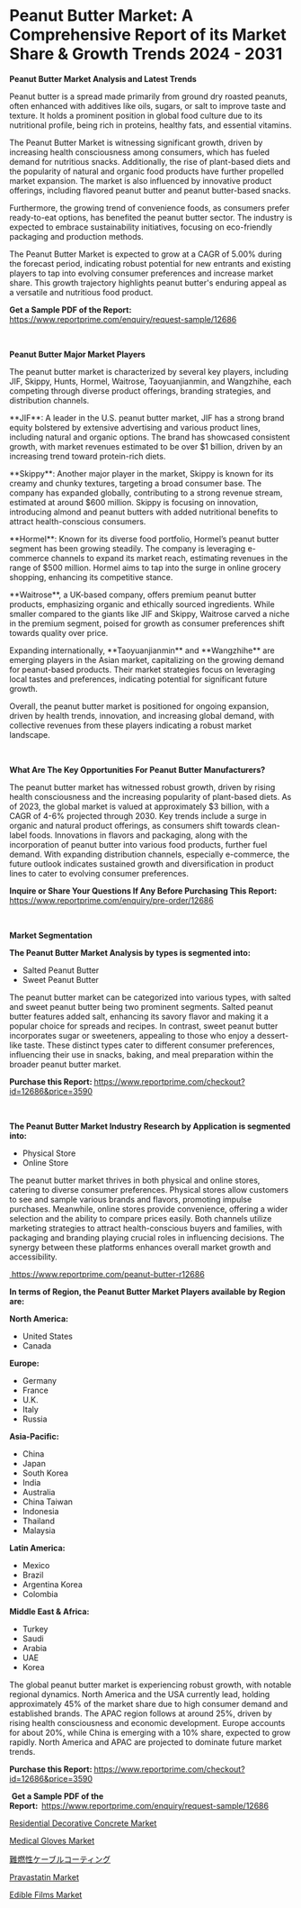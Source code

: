 <p><h1>Peanut Butter Market: A Comprehensive Report of its Market Share & Growth Trends 2024 - 2031</h1></p><p><strong>Peanut Butter Market Analysis and Latest Trends</strong></p>
<p><p>Peanut butter is a spread made primarily from ground dry roasted peanuts, often enhanced with additives like oils, sugars, or salt to improve taste and texture. It holds a prominent position in global food culture due to its nutritional profile, being rich in proteins, healthy fats, and essential vitamins.</p><p>The Peanut Butter Market is witnessing significant growth, driven by increasing health consciousness among consumers, which has fueled demand for nutritious snacks. Additionally, the rise of plant-based diets and the popularity of natural and organic food products have further propelled market expansion. The market is also influenced by innovative product offerings, including flavored peanut butter and peanut butter-based snacks.</p><p>Furthermore, the growing trend of convenience foods, as consumers prefer ready-to-eat options, has benefited the peanut butter sector. The industry is expected to embrace sustainability initiatives, focusing on eco-friendly packaging and production methods.</p><p>The Peanut Butter Market is expected to grow at a CAGR of 5.00% during the forecast period, indicating robust potential for new entrants and existing players to tap into evolving consumer preferences and increase market share. This growth trajectory highlights peanut butter's enduring appeal as a versatile and nutritious food product.</p></p>
<p><strong>Get a Sample PDF of the Report:&nbsp;</strong> <a href="https://www.reportprime.com/enquiry/request-sample/12686">https://www.reportprime.com/enquiry/request-sample/12686</a></p>
<p>&nbsp;</p>
<p><strong>Peanut Butter Major Market Players</strong></p>
<p><p>The peanut butter market is characterized by several key players, including JIF, Skippy, Hunts, Hormel, Waitrose, Taoyuanjianmin, and Wangzhihe, each competing through diverse product offerings, branding strategies, and distribution channels.</p><p>**JIF**: A leader in the U.S. peanut butter market, JIF has a strong brand equity bolstered by extensive advertising and various product lines, including natural and organic options. The brand has showcased consistent growth, with market revenues estimated to be over $1 billion, driven by an increasing trend toward protein-rich diets.</p><p>**Skippy**: Another major player in the market, Skippy is known for its creamy and chunky textures, targeting a broad consumer base. The company has expanded globally, contributing to a strong revenue stream, estimated at around $600 million. Skippy is focusing on innovation, introducing almond and peanut butters with added nutritional benefits to attract health-conscious consumers.</p><p>**Hormel**: Known for its diverse food portfolio, Hormel’s peanut butter segment has been growing steadily. The company is leveraging e-commerce channels to expand its market reach, estimating revenues in the range of $500 million. Hormel aims to tap into the surge in online grocery shopping, enhancing its competitive stance.</p><p>**Waitrose**, a UK-based company, offers premium peanut butter products, emphasizing organic and ethically sourced ingredients. While smaller compared to the giants like JIF and Skippy, Waitrose carved a niche in the premium segment, poised for growth as consumer preferences shift towards quality over price.</p><p>Expanding internationally, **Taoyuanjianmin** and **Wangzhihe** are emerging players in the Asian market, capitalizing on the growing demand for peanut-based products. Their market strategies focus on leveraging local tastes and preferences, indicating potential for significant future growth.</p><p>Overall, the peanut butter market is positioned for ongoing expansion, driven by health trends, innovation, and increasing global demand, with collective revenues from these players indicating a robust market landscape.</p></p>
<p>&nbsp;</p>
<p><strong>What Are The Key Opportunities For Peanut Butter Manufacturers?</strong></p>
<p><p>The peanut butter market has witnessed robust growth, driven by rising health consciousness and the increasing popularity of plant-based diets. As of 2023, the global market is valued at approximately $3 billion, with a CAGR of 4-6% projected through 2030. Key trends include a surge in organic and natural product offerings, as consumers shift towards clean-label foods. Innovations in flavors and packaging, along with the incorporation of peanut butter into various food products, further fuel demand. With expanding distribution channels, especially e-commerce, the future outlook indicates sustained growth and diversification in product lines to cater to evolving consumer preferences.</p></p>
<p><strong>Inquire or Share Your Questions If Any Before Purchasing This Report:</strong> <a href="https://www.reportprime.com/enquiry/pre-order/12686">https://www.reportprime.com/enquiry/pre-order/12686</a></p>
<p>&nbsp;</p>
<p><strong>Market Segmentation</strong></p>
<p><strong>The Peanut Butter Market Analysis by types is segmented into:</strong></p>
<p><ul><li>Salted Peanut Butter</li><li>Sweet Peanut Butter</li></ul></p>
<p><p>The peanut butter market can be categorized into various types, with salted and sweet peanut butter being two prominent segments. Salted peanut butter features added salt, enhancing its savory flavor and making it a popular choice for spreads and recipes. In contrast, sweet peanut butter incorporates sugar or sweeteners, appealing to those who enjoy a dessert-like taste. These distinct types cater to different consumer preferences, influencing their use in snacks, baking, and meal preparation within the broader peanut butter market.</p></p>
<p><strong>Purchase this Report:&nbsp;</strong><a href="https://www.reportprime.com/checkout?id=12686&price=3590">https://www.reportprime.com/checkout?id=12686&price=3590</a></p>
<p>&nbsp;</p>
<p><strong>The Peanut Butter Market Industry Research by Application is segmented into:</strong></p>
<p><ul><li>Physical Store</li><li>Online Store</li></ul></p>
<p><p>The peanut butter market thrives in both physical and online stores, catering to diverse consumer preferences. Physical stores allow customers to see and sample various brands and flavors, promoting impulse purchases. Meanwhile, online stores provide convenience, offering a wider selection and the ability to compare prices easily. Both channels utilize marketing strategies to attract health-conscious buyers and families, with packaging and branding playing crucial roles in influencing decisions. The synergy between these platforms enhances overall market growth and accessibility.</p></p>
<p><a href="https://www.reportprime.com/peanut-butter-r12686">&nbsp;https://www.reportprime.com/peanut-butter-r12686</a></p>
<p><strong>In terms of Region, the Peanut Butter Market Players available by Region are:</strong></p>
<p>
    <p> <strong> North America: </strong>
        <ul>
            <li>United States</li>
            <li>Canada</li>
        </ul>
        </p> 
    <p> <strong> Europe: </strong>
        <ul>
            <li>Germany</li>
            <li>France</li>
            <li>U.K.</li>
            <li>Italy</li>
            <li>Russia</li>
        </ul>
        </p> 
    <p> <strong> Asia-Pacific: </strong>
        <ul>
            <li>China</li>
            <li>Japan</li>
            <li>South Korea</li>
            <li>India</li>
            <li>Australia</li>
            <li>China Taiwan</li>
            <li>Indonesia</li>
            <li>Thailand</li>
            <li>Malaysia</li>
        </ul>
        </p> 
    <p> <strong> Latin America: </strong>
        <ul>
            <li>Mexico</li>
            <li>Brazil</li>
            <li>Argentina Korea</li>
            <li>Colombia</li>
        </ul>
        </p> 
    <p> <strong> Middle East & Africa: </strong>
        <ul>
            <li>Turkey</li>
            <li>Saudi</li>
            <li>Arabia</li>
            <li>UAE</li>
            <li>Korea</li>
        </ul>
    </p>
    </p>
<p><p>The global peanut butter market is experiencing robust growth, with notable regional dynamics. North America and the USA currently lead, holding approximately 45% of the market share due to high consumer demand and established brands. The APAC region follows at around 25%, driven by rising health consciousness and economic development. Europe accounts for about 20%, while China is emerging with a 10% share, expected to grow rapidly. North America and APAC are projected to dominate future market trends.</p></p>
<p><strong>Purchase this Report: </strong><a href="https://www.reportprime.com/checkout?id=12686&price=3590">https://www.reportprime.com/checkout?id=12686&price=3590</a></p>
<p>&nbsp;<strong>Get a Sample PDF of the Report:&nbsp;&nbsp;</strong><a href="https://www.reportprime.com/enquiry/request-sample/12686">https://www.reportprime.com/enquiry/request-sample/12686</a></p>
<p><strong></strong></p>
<p><p><a href="https://issuu.com/reportprime-2/docs/residential-decorative-concrete-mar_ff3361f0074907">Residential Decorative Concrete Market</a></p><p><a href="https://medium.com/@carriswwfmas/the-medical-gloves-market-prioritizes-cost-control-and-efficiency-enhancement-c2340ff70da8">Medical Gloves Market</a></p><p><a href="https://medium.com/@claudekozey2023/%E8%80%90%E7%81%AB%E3%82%B1%E3%83%BC%E3%83%96%E3%83%AB%E3%82%B3%E3%83%BC%E3%83%86%E3%82%A3%E3%83%B3%E3%82%B0%E5%B8%82%E5%A0%B4%E3%81%AE%E8%A6%8F%E6%A8%A1-%E3%82%B7%E3%82%A7%E3%82%A2-%E3%83%88%E3%83%AC%E3%83%B3%E3%83%89%E5%88%86%E6%9E%90%E3%83%AC%E3%83%9D%E3%83%BC%E3%83%88-%E3%82%A8%E3%83%B3%E3%83%89%E3%83%A6%E3%83%BC%E3%82%B9-%E5%B1%8B%E5%86%85-%E5%B1%8B%E5%A4%96-%E5%8E%9F%E6%9D%90%E6%96%99%E5%88%A5-2031%E5%B9%B4%E3%81%BE%E3%81%A7%E3%81%AE%E4%BA%88%E6%B8%AC-b91c795d69c2?postPublishedType=initial">難燃性ケーブルコーティング</a></p><p><a href="https://www.linkedin.com/pulse/global-pravastatin-market-sector-types-applications-player-strategies-oxfxe?trackingId=KPQ%2Fa6lORPaanHM24b2JuQ%3D%3D">Pravastatin Market</a></p><p><a href="https://github.com/tamvrosiya/Market-Research-Report-List-5/blob/main/edible-films-market.md">Edible Films Market</a></p></p>